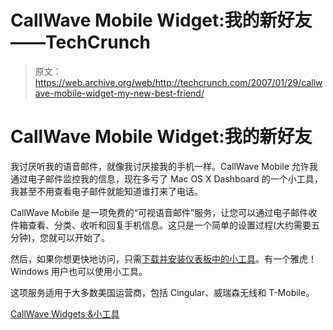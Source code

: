 # CallWave Mobile Widget:我的新好友——TechCrunch

> 原文：<https://web.archive.org/web/http://techcrunch.com/2007/01/29/callwave-mobile-widget-my-new-best-friend/>

# CallWave Mobile Widget:我的新好友

我讨厌听我的语音邮件，就像我讨厌接我的手机一样。CallWave Mobile 允许我通过电子邮件监控我的信息，现在多亏了 Mac OS X Dashboard 的一个小工具，我甚至不用查看电子邮件就能知道谁打来了电话。

CallWave Mobile 是一项免费的“可视语音邮件”服务，让您可以通过电子邮件收件箱查看、分类、收听和回复手机信息。这只是一个简单的设置过程(大约需要五分钟)，您就可以开始了。

然后，如果你想更快地访问，只需[下载并安装仪表板中的小工具](https://web.archive.org/web/20210228215213/http://www.callwave.com/landing/widgets.asp)。有一个雅虎！Windows 用户也可以使用小工具。

这项服务适用于大多数美国运营商，包括 Cingular、威瑞森无线和 T-Mobile。

[CallWave Widgets &小工具](https://web.archive.org/web/20210228215213/http://www.callwave.com/landing/widgets.asp)